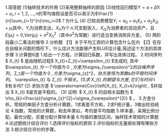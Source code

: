 1.简答题
 (1)抽样技术的作用
 (2)采用整群抽样的原因
 (3)线性回归模型$Y=a+βX+u_i,i=1,2,\ldots,n$的零均值假设是否可以表示为$\frac{1}{n}\sum_{i=1}^{n}\mu_i=0$？为什么
 (4) 已知消费模型$Y_i=a_0+a_1 X_{i1}+a_2X_{i2}+\mu_i$其中，$Y_i$为消费支出，$X_{i1}$为个人可支配收入，$X_{i2}$为消费者的流动资产，且$E(\mu_i)=0$,$Var(\mu_i)=\sigma^2X_{i1}^2$（其中$σ^2$为常数）进行适当变换消除异方差，
 (5) 两阶段最小二乘法的推导
 2.分析题
 【1】关于平均工资的计算包含什么在内
 【2】在存在自相关问题的情形下，什么估计方法能够产生BLUE估计量,简述这个方法的具体步骤
 3.计算题6道
 1.给出一个方程，计算回归系数，并写出具体过程。
 2.时间序列$  X_{t} $ 是由随机过程$  X_{t}=Z_{t}+\varepsilon_{t}  $生成的, 其中  $\varepsilon_{t}  $为一个均值为$ 0 $, 方差为$\sigma_{\varepsilon}^2$的白噪声序列，$Z_t$是一个均值为$ 0 $, 方差为$\sigma_{z}^2$，协方差恒为常数$a$的平稳时间序列。$  \varepsilon_{t}  与  Z_{t}  $不相关。
 (1) 求$  X_{t}  $的期望与方差, 它们与时间$  t  $有关吗?
 (2) 求协方差 $ \operatorname{Cov}\left(X_{t}, X_{t+k}\right) , $并指出 $ X_{t}  $是否是平稳的。
 (3) 证明: $ X_{t} $ 的自相关函数为 $ \rho_{k}=\frac{a}{\sigma_{z}^{2}+\sigma_{\varepsilon}^{2}} $ 。
 3.方差分析。常规的单因子方差分析计算题，1求离差平方和，2求F统计量，3做出检验结论
 4.指数，常规的计算题，和去年类似，考的是平均指数
 5.样本量，采用比例分配，最优分配，尼曼分配计算样本量
 6.均值的置信区间，抽样技术常规的计算题
 4.论述题统计综合评价
 1.选择评价指标的原则
 2.评价指标的无量纲处理有哪些方法
 3.统计综合评价的步骤。
 ​

 